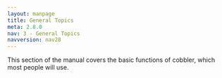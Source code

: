 ```yaml
---
layout: manpage
title: General Topics
meta: 2.8.0
nav: 3 - General Topics
navversion: nav28
---
```


This section of the manual covers the basic functions of cobbler, which most people will use.
